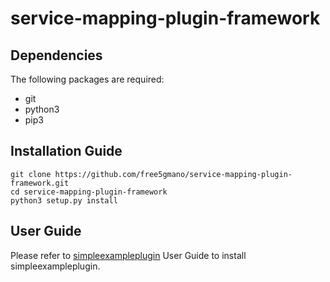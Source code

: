 # service-mapping-plugin-framework
## Dependencies
The following packages are required:

* git
* python3
* pip3
## Installation Guide
```
git clone https://github.com/free5gmano/service-mapping-plugin-framework.git
cd service-mapping-plugin-framework
python3 setup.py install
```
## User Guide
Please refer to [simpleexampleplugin](https://github.com/free5gmano/simpleexampleplugin.git) User Guide to install simpleexampleplugin.